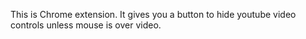 This is Chrome extension.
It gives you a button to hide youtube video controls unless mouse is over video.
